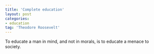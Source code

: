 ```yaml
---
title: 'Complete education'
layout: post
categories:
- education
tag: 'Theodore Roosevelt'
---
```


To educate a man in mind, and not in morals, is to educate a menace to society.